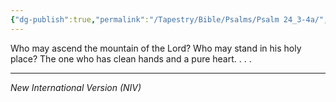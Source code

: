 ```yaml
---
{"dg-publish":true,"permalink":"/Tapestry/Bible/Psalms/Psalm 24_3-4a/","title":"Psalm 24:3-4a","hide":true,"tags":["bible-verse","bible-verse"],"dgHomeLink":true,"dgShowLocalGraph":true,"dgEnableSearch":true}
---
```


Who may ascend the mountain of the Lord? Who may stand in his holy place?
The one who has clean hands and a pure heart. . . . 

---
*New International Version (NIV)*